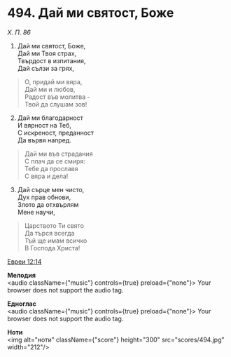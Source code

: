 # 494. Дай ми святост, Боже

_Х. П. 86_

1. Дай ми святост, Боже,  
Дай ми Твоя страх,  
Твърдост в изпитания,  
Дай сълзи за грях,  

> О, придай ми вяра,  
> Дай ми и любов,  
> Радост във молитва -  
> Твой да слушам зов!

2. Дай ми благодарност  
И вярност на Теб,  
С искреност, преданност  
Да вървя напред.  

> Дай ми във страдания  
> С плач да се смиря:  
> Тебе да прославя  
> С вяра и дела!

3. Дай сърце мен чисто,  
Дух прав обнови,  
Злото да отхвърлям  
Мене научи,  

> Царството Ти свято  
> Да търся всегда  
> Тъй ще имам всичко  
> В Господа Христа!

[Евреи 12:14](http://biblia.bg/index.php?k=65&g=12&s=14)

**Мелодия**  
<audio className={"music"} controls={true} preload={"none"}>
    <source src="mp3/494.mp3" type="audio/mpeg"/>
    Your browser does not support the audio tag.
</audio>

**Едноглас**  
<audio className={"music"} controls={true} preload={"none"}>
    <source src="transp/494.mp3" type="audio/mpeg"/>
    Your browser does not support the audio tag.
</audio>

**Ноти**  
<img alt="ноти" className={"score"} height="300" src="scores/494.jpg" width="212"/>
